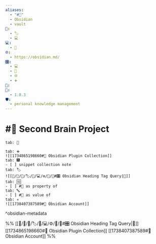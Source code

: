 ```yaml
---
aliases:
  - "#💟"
  - Obsidian
  - vault
📁:
  - 🏷️
  - 💻
💻:
  - 💟
🌐:
  - https://obsidian.md/
🎛️:
  - 💻
  - 📝
  - 🌐
  - ➕
📅: 
🔀:
  - 1.8.3
🛡️:
  - personal knowledge management
---
```

# #💟 Second Brain Project

```tabs
tab: 💟

tab: ➕
![[1734865198660#🔢 Obsidian Plugin Collection]]
tab: 🎆
- [ ] snippet collection note
tab: 🏷️
![[📁/🧠/🏁/🏷️/📁/💻/⚙️/💟/💟#🎛️ Obsidian Heading Tag Query|💟]]
tab: 🆔
- [ ] #💟 as property of
tab: 🔤
- [ ] #💟 as value of
tab: ✳️
![[1738407387589#🔐 Obsidian Account]]
```

^obsidian-metadata

%%
[[📁/🧠/🏁/🏷️/📁/💻/⚙️/💟/💟#🎛️ Obsidian Heading Tag Query|💟]]
[[1734865198660#🔢 Obsidian Plugin Collection]]
[[1738407387589#🔐 Obsidian Account]]
%%
